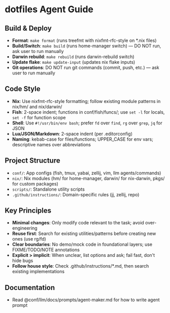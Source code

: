 # dotfiles Agent Guide

## Build & Deploy
- **Format**: `make format` (runs treefmt with nixfmt-rfc-style on *.nix files)
- **Build/Switch**: `make build` (runs home-manager switch) — DO NOT run, ask user to run manually
- **Darwin rebuild**: `make rebuild` (runs darwin-rebuild switch)
- **Update flake**: `make update-input` (updates nix flake inputs)
- **Git operations**: DO NOT run git commands (commit, push, etc.) — ask user to run manually

## Code Style
- **Nix**: Use nixfmt-rfc-style formatting; follow existing module patterns in nix/hm/ and nix/darwin/
- **Fish**: 2-space indent; functions in conf/fish/funcs/; use `set -l` for locals, `set -f` for function scope
- **Shell**: Use `#!/usr/bin/env bash`; prefer `fd` over `find`, `rg` over `grep`, `jq` for JSON
- **Lua/JSON/Markdown**: 2-space indent (per .editorconfig)
- **Naming**: kebab-case for files/functions; UPPER_CASE for env vars; descriptive names over abbreviations

## Project Structure
- `conf/`: App configs (fish, tmux, yabai, zellij, vim, llm agents/commands)
- `nix/`: Nix modules (hm/ for home-manager, darwin/ for nix-darwin, pkgs/ for custom packages)
- `scripts/`: Standalone utility scripts
- `.github/instructions/`: Domain-specific rules (jj, zellij, repo)

## Key Principles
- **Minimal changes**: Only modify code relevant to the task; avoid over-engineering
- **Reuse first**: Search for existing utilities/patterns before creating new ones (use rg/fd)
- **Clear boundaries**: No demo/mock code in foundational layers; use FIXME/TODO/NOTE annotations
- **Explicit > implicit**: When unclear, list options and ask; fail fast, don't hide bugs
- **Follow house style**: Check .github/instructions/*.md, then search existing implementations

## Documentation
- Read @conf/llm/docs/prompts/agent-maker.md for how to write agent prompt
